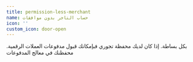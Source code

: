 ```yaml
---
title: permission-less-merchant
name: حساب التاجر بدون موافقات
icon: ''
custom_icon: door-open
---
```

بكل بساطة. إذا كان لديك محفظة تجوري فبإمكانك قبول مدفوعات العملات الرقمية. محفظنك في معالج المدفوعات

